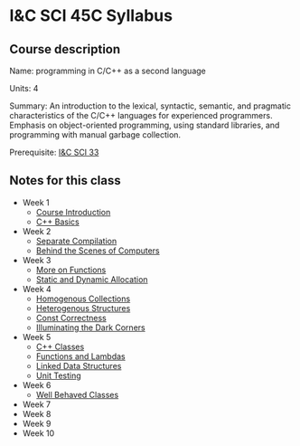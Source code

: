 # I&C SCI 45C Syllabus

## Course description

Name: programming in C/C++ as a second language

Units: 4

Summary: An introduction to the lexical, syntactic, semantic, and pragmatic characteristics of the C/C++ languages for experienced programmers. Emphasis on object-oriented programming, using standard libraries, and programming with manual garbage collection.

Prerequisite: [I&C SCI 33](../../spring-2020/ics-33/syllabus.md)

## Notes for this class

- Week 1
    - [Course Introduction](./week1/course-intro.md)
    - [C++ Basics](./week1/language-basics.md)
- Week 2
    - [Separate Compilation](./week2/separate-compilation.md)
    - [Behind the Scenes of Computers](./week2/behind-the-scenes.md)
- Week 3
    - [More on Functions](./week3/more-functions.md)
    - [Static and Dynamic Allocation](./week3/allocation.md)
- Week 4
    - [Homogenous Collections](./week4/homogenous-collections.md)
    - [Heterogenous Structures](./week4/heterogenous-structures.md)
    - [Const Correctness](./week4/const-correctness.md)
    - [Illuminating the Dark Corners](./week4/dark-corners.md)
- Week 5
    - [C++ Classes](./week5/classes.md)
    - [Functions and Lambdas](./week5/functions-and-lambdas.md)
    - [Linked Data Structures](./week5/linked-data-structures.md)
    - [Unit Testing](./week5/unit-testing.md)
- Week 6
    - [Well Behaved Classes](./week6/well-behaved-classes.md)
- Week 7
- Week 8
- Week 9
- Week 10